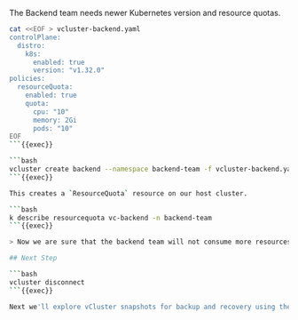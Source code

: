 The Backend team needs newer Kubernetes version and resource quotas. 

```bash
cat <<EOF > vcluster-backend.yaml
controlPlane:
  distro:
    k8s:
      enabled: true
      version: "v1.32.0"
policies:
  resourceQuota:
    enabled: true
    quota:
      cpu: "10"
      memory: 2Gi
      pods: "10"
EOF
```{{exec}}

```bash
vcluster create backend --namespace backend-team -f vcluster-backend.yaml --connect=false
```{{exec}}

This creates a `ResourceQuota` resource on our host cluster. 

```bash
k describe resourcequota vc-backend -n backend-team
```{{exec}}

> Now we are sure that the backend team will not consume more resources than allowed.

## Next Step

```bash
vcluster disconnect
```{{exec}}

Next we'll explore vCluster snapshots for backup and recovery using the backend cluster.
